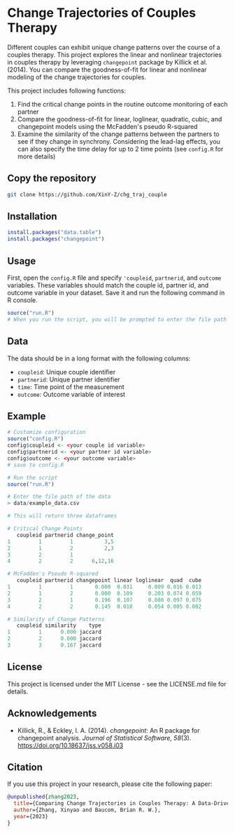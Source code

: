 # Change Trajectories of Couples Therapy
Different couples can exhibit unique change patterns over the course of a couples therapy.
This project explores the linear and nonlinear trajectories in couples therapy by leveraging
`changepoint` package by Killick et al. (2014). You can compare the goodness-of-fit 
for linear and nonlinear modeling of the change trajectories for couples.

This project includes following functions:  

1) Find the critical change points in the routine outcome monitoring of each partner  
2) Compare the goodness-of-fit for linear, loglinear, quadratic, cubic, and changepoint models
using the McFadden's pseudo R-squared  
3) Examine the similarity of the change patterns between the partners to see if they change
in synchrony. Considering the lead-lag effects, you can also specify the time delay for up 
to 2 time points (see `config.R` for more details)

## Copy the repository
```bash
git clone https://github.com/XinY-Z/chg_traj_couple
```

## Installation
```r
install.packages("data.table")
install.packages("changepoint")
```

## Usage
First, open the `config.R` file and specify `'coupleid`, `partnerid`, and `outcome`
variables. These variables should match the couple id, partner id, and outcome variable
in your dataset. Save it and run the following command in R console.

```r
source("run.R")
# When you run the script, you will be prompted to enter the file path of your data.
```

## Data
The data should be in a long format with the following columns:  
- `coupleid`: Unique couple identifier  
- `partnerid`: Unique partner identifier  
- `time`: Time point of the measurement  
- `outcome`: Outcome variable of interest  

## Example
```r
# Customize configuration
source("config.R")
config$coupleid <- <your couple id variable>
config$partnerid <- <your partner id variable>
config$outcome <- <your outcome variable>
# save to config.R

# Run the script
source("run.R")

# Enter the file path of the data
> data/example_data.csv

# This will return three dataframes

# Critical Change Points
   coupleid partnerid change_point
1         1         1          3,5
2         1         2          2,3
3         2         1           
4         2         2      6,12,16

# McFadden's Pseudo R-squared
   coupleid partnerid changepoint linear loglinear  quad  cube
1         1         1       0.000  0.031     0.099 0.016 0.013
2         1         2       0.000  0.109     0.203 0.074 0.059
3         2         1       0.196  0.107     0.080 0.097 0.075
4         2         2       0.145  0.018     0.054 0.005 0.002

# Similarity of Change Patterns
   coupleid similarity    type
1         1      0.000 jaccard
2         2      0.000 jaccard
3         3      0.167 jaccard

```

## License
This project is licensed under the MIT License - see the LICENSE.md file for details.

## Acknowledgements
- Killick, R., & Eckley, I. A. (2014). *changepoint*: An R package for changepoint analysis. *Journal of Statistical Software, 58*(3). https://doi.org/10.18637/jss.v058.i03

## Citation
If you use this project in your research, please cite the following paper:  
```bibtex
@unpublished{zhang2023,
  title={Comparing Change Trajectories in Couples Therapy: A Data-Driven Approach},
  author={Zhang, Xinyao and Baucom, Brian R. W.},
  year={2023}
}
```
